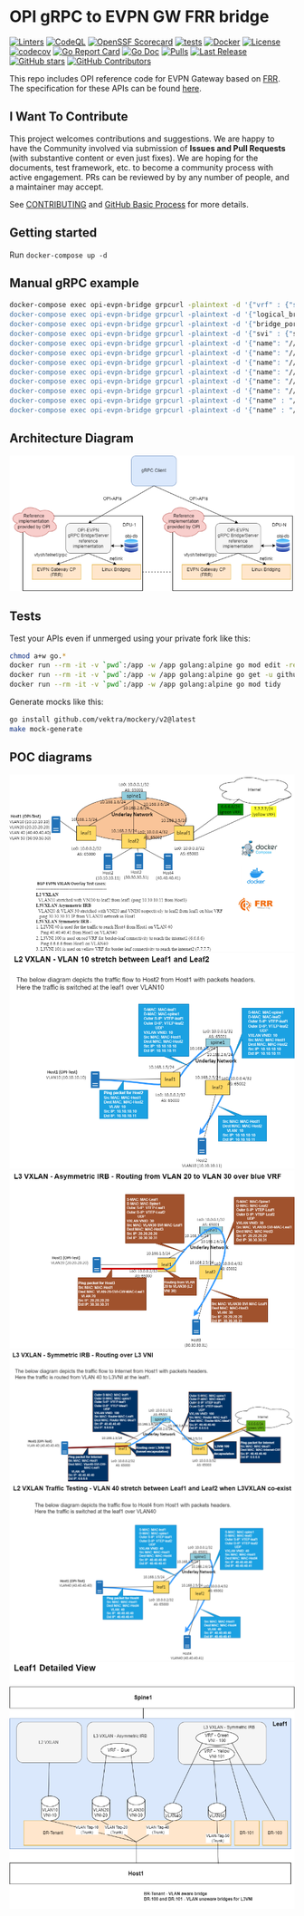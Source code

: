 # OPI gRPC to EVPN GW FRR bridge

[![Linters](https://github.com/opiproject/opi-evpn-bridge/actions/workflows/linters.yml/badge.svg)](https://github.com/opiproject/opi-evpn-bridge/actions/workflows/linters.yml)
[![CodeQL](https://github.com/opiproject/opi-evpn-bridge/actions/workflows/codeql.yml/badge.svg)](https://github.com/opiproject/opi-evpn-bridge/actions/workflows/codeql.yml)
[![OpenSSF Scorecard](https://api.securityscorecards.dev/projects/github.com/opiproject/opi-evpn-bridge/badge)](https://securityscorecards.dev/viewer/?platform=github.com&org=opiproject&repo=opi-evpn-bridge)
[![tests](https://github.com/opiproject/opi-evpn-bridge/actions/workflows/go.yml/badge.svg)](https://github.com/opiproject/opi-evpn-bridge/actions/workflows/go.yml)
[![Docker](https://github.com/opiproject/opi-evpn-bridge/actions/workflows/docker-publish.yml/badge.svg)](https://github.com/opiproject/opi-evpn-bridge/actions/workflows/docker-publish.yml)
[![License](https://img.shields.io/github/license/opiproject/opi-evpn-bridge?style=flat-square&color=blue&label=License)](https://github.com/opiproject/opi-evpn-bridge/blob/master/LICENSE)
[![codecov](https://codecov.io/gh/opiproject/opi-evpn-bridge/branch/main/graph/badge.svg)](https://codecov.io/gh/opiproject/opi-evpn-bridge)
[![Go Report Card](https://goreportcard.com/badge/github.com/opiproject/opi-evpn-bridge)](https://goreportcard.com/report/github.com/opiproject/opi-evpn-bridge)
[![Go Doc](https://img.shields.io/badge/godoc-reference-blue.svg)](http://godoc.org/github.com/opiproject/opi-evpn-bridge)
[![Pulls](https://img.shields.io/docker/pulls/opiproject/opi-evpn-bridge.svg?logo=docker&style=flat&label=Pulls)](https://hub.docker.com/r/opiproject/opi-evpn-bridge)
[![Last Release](https://img.shields.io/github/v/release/opiproject/opi-evpn-bridge?label=Latest&style=flat-square&logo=go)](https://github.com/opiproject/opi-evpn-bridge/releases)
[![GitHub stars](https://img.shields.io/github/stars/opiproject/opi-evpn-bridge.svg?style=flat-square&label=github%20stars)](https://github.com/opiproject/opi-evpn-bridge)
[![GitHub Contributors](https://img.shields.io/github/contributors/opiproject/opi-evpn-bridge.svg?style=flat-square)](https://github.com/opiproject/opi-evpn-bridge/graphs/contributors)

This repo includes OPI reference code for EVPN Gateway based on [FRR](https://www.frrouting.org/). The specification for these APIs can be found
[here](https://github.com/opiproject/opi-api/pull/276).

## I Want To Contribute

This project welcomes contributions and suggestions.  We are happy to have the Community involved via submission of **Issues and Pull Requests** (with substantive content or even just fixes). We are hoping for the documents, test framework, etc. to become a community process with active engagement.  PRs can be reviewed by by any number of people, and a maintainer may accept.

See [CONTRIBUTING](https://github.com/opiproject/opi/blob/main/CONTRIBUTING.md) and [GitHub Basic Process](https://github.com/opiproject/opi/blob/main/doc-github-rules.md) for more details.

## Getting started

Run `docker-compose up -d`

## Manual gRPC example

```bash
docker-compose exec opi-evpn-bridge grpcurl -plaintext -d '{"vrf" : {"spec" : {"vni" : 1234, "loopback_ip_prefix" : {"addr": {"af": "IP_AF_INET", "v4_addr": 167772162} }, "len": 24}, "vtep_ip_prefix": {"addr": {"af": "IP_AF_INET", "v4_addr": 167772162} }, "len": 24} }}, "vrf_id" : "testvrf" }' localhost:50151 opi_api.network.evpn-gw.v1alpha1.VrfService.CreateVrf"
docker-compose exec opi-evpn-bridge grpcurl -plaintext -d '{"logical_bridge" : {"spec" : {"vni": 10, "vlan_id": 10 } }, "logical_bridge_id" : "testbridge" }' localhost:50151 opi_api.network.evpn-gw.v1alpha1.LogicalBridgeService.CreateLogicalBridge
docker-compose exec opi-evpn-bridge grpcurl -plaintext -d '{"bridge_port" : {"spec" : {mac_address: "qrvMAAAB", "ptype": "ACCESS", "logical_bridges": ["//network.opiproject.org/bridges/testbridge"] }}, "bridge_port_id" : "testport"}' localhost:50151 opi_api.network.evpn-gw.v1alpha1.BridgePortService.CreateBridgePort
docker-compose exec opi-evpn-bridge grpcurl -plaintext -d '{"svi" : {"spec" : {"vrf": "//network.opiproject.org/vrfs/testvrf", "logical_bridge": "//network.opiproject.org/bridges/testbridge", mac_address: "qrvMAAAB", "gw_ip_prefix": [{"addr": {"af": "IP_AF_INET", "v4_addr": 167772162} }, "len": 24}] } }, "svi_id" : "testsvi" }' localhost:50151 opi_api.network.evpn-gw.v1alpha1.SviService.CreateSvi
docker-compose exec opi-evpn-bridge grpcurl -plaintext -d '{"name": "//network.opiproject.org/ports/testinterface"}' localhost:50151 opi_api.network.evpn-gw.v1alpha1.BridgePortService.GetBridgePort
docker-compose exec opi-evpn-bridge grpcurl -plaintext -d '{"name": "//network.opiproject.org/bridges/testbridge"}' localhost:50151 opi_api.network.evpn-gw.v1alpha1.LogicalBridgeService.GetLogicalBridge
docker-compose exec opi-evpn-bridge grpcurl -plaintext -d '{"name": "//network.opiproject.org/svis/testsvi"}' localhost:50151 opi_api.network.evpn-gw.v1alpha1.SviService.GetSvi
docker-compose exec opi-evpn-bridge grpcurl -plaintext -d '{"name": "//network.opiproject.org/vrfs/testvrf"}' localhost:50151 opi_api.network.evpn-gw.v1alpha1.VrfService.GetVrf
docker-compose exec opi-evpn-bridge grpcurl -plaintext -d '{"name": "//network.opiproject.org/ports/testinterface"}' localhost:50151 opi_api.network.evpn-gw.v1alpha1.BridgePortService.DeleteBridgePort
docker-compose exec opi-evpn-bridge grpcurl -plaintext -d '{"name": "//network.opiproject.org/bridges/testbridge"}' localhost:50151 opi_api.network.evpn-gw.v1alpha1.LogicalBridgeService.DeleteLogicalBridge
docker-compose exec opi-evpn-bridge grpcurl -plaintext -d '{"name" : "//network.opiproject.org/svis/testsvi"}' localhost:50151 opi_api.network.evpn-gw.v1alpha1.SviService.DeleteSvi
docker-compose exec opi-evpn-bridge grpcurl -plaintext -d '{"name" : "//network.opiproject.org/vrfs/testvrf"}' localhost:50151 opi_api.network.evpn-gw.v1alpha1.VrfService.DeleteVrf
```

## Architecture Diagram

![OPI EVPN Bridge Architcture Diagram](./docs/OPI-EVPN-GW-FRR-bridge.png)

## Tests

Test your APIs even if unmerged using your private fork like this:

```bash
chmod a+w go.*
docker run --rm -it -v `pwd`:/app -w /app golang:alpine go mod edit -replace github.com/opiproject/opi-api@main=github.com/YOURUSERNAME/opi-api@main
docker run --rm -it -v `pwd`:/app -w /app golang:alpine go get -u github.com/YOURUSERNAME/opi-api/network/evpn-gw/v1alpha1/gen/go@0e2810d
docker run --rm -it -v `pwd`:/app -w /app golang:alpine go mod tidy
```

Generate mocks like this:

```bash
go install github.com/vektra/mockery/v2@latest
make mock-generate
```

## POC diagrams

![OPI EVPN Bridge POC Diagram for CI/CD](./docs/OPI-EVPN-PoC.png)
![OPI EVPN Bridge Diagram for L2VXLAN](./docs/OPI-EVPN-L2-VXLAN.png)
![OPI EVPN Bridge Diagram for L3VXLAN Asymmetric IRB](./docs/OPI-EVPN-L3-Asymmetric-IRB.png)
![OPI EVPN Bridge Diagram for L3VXLAN Symmetric IRB](./docs/OPI-EVPN-L3-Symmetric-IRB.png)
![OPI EVPN Bridge Diagram for L2VXLAN in_Symmetric IRB](./docs/OPI-EVPN-L2-VXLAN-In-Symmetric-IRB-setup.png)
![OPI EVPN Bridge Diagram for Leaf1_Detailed_View](./docs/OPI-EVPN-Leaf1-Detailed-View.png)
